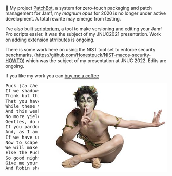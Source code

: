 🔭 My project [PatchBot](https://github.com/Honestpuck/PatchBot), a system for zero-touch packaging and patch management for Jamf, my _magnum opus_ for 2020 is no longer under active development. A total rewrite may emerge from testing.

I've also built [scriptorium](https://github.com/Honestpuck/scriptorium), a tool to make versioning and editing your Jamf Pro scripts easier. It was the subject of my JNUC2021 presentation. Work on adding extension atrributes is ongoing.

There is some work here on using the NIST tool set to enforce security benchmarks, (https://github.com/Honestpuck/NIST-macos-security-HOWTO) which was the subject of my presentation at JNUC 2022. Edits are ongoing.

If you like my work you can [buy me a coffee](https://buymeacoffee.com/honestpuck)

<img align="right" src="https://github.com/Honestpuck/Honestpuck/blob/master/Puck.jpeg" width="400">

<pre>
Puck <em>(to the audience)</em> :
If we shadows have offended,
Think but this, and all is mended:
That you have but slumbered here
While these visions did appear.
And this weak and idle theme,
No more yielding but a dream,
Gentles, do not reprehend.
If you pardon, we will mend.
And, as I am an <b>honest Puck</b>✨,
If we have unearned luck
Now to scape the serpent's tongue
We will make amends ere long,
Else the Puck a liar call.
So good night unto you all.
Give me your hands if we be friends,
And Robin shall restore amends.
</pre>

<!--
**Honestpuck/Honestpuck** is a ✨ _special_ ✨ repository because its `README.md` (this file) appears on your GitHub profile.

Here are some ideas to get you started:

- 🔭 I’m currently working on ...
- 🌱 I’m currently learning ...
- 👯 I’m looking to collaborate on ...
- 🤔 I’m looking for help with ...
- 💬 Ask me about ...
- 📫 How to reach me: ...
- 😄 Pronouns: ...
- ⚡ Fun fact: ...
-->
